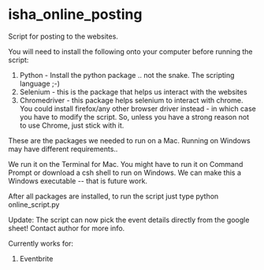 # isha_online_posting
Script for posting to the websites.

You will need to install the following onto your computer before running the script:
  1. Python - Install the python package .. not the snake. The scripting language ;-)
  2. Selenium - this is the package that helps us interact with the websites
  3. Chromedriver - this package helps selenium to interact with chrome. You could install firefox/any other browser driver instead - in which case you have to modify the script. So, unless you have a strong reason not to use Chrome, just stick with it.
  
  These are the packages we needed to run on a Mac. Running on Windows may have different requirements..
  
  We run it on the Terminal for Mac. You might have to run it on Command Prompt or download a csh shell to run on Windows. We can make this a Windows executable -- that is future work.
  
  After all packages are installed, to run the script just type 
      python online_script.py

Update:
The script can now pick the event details directly from the google sheet! Contact author for more info.

Currently works for:
1. Eventbrite
